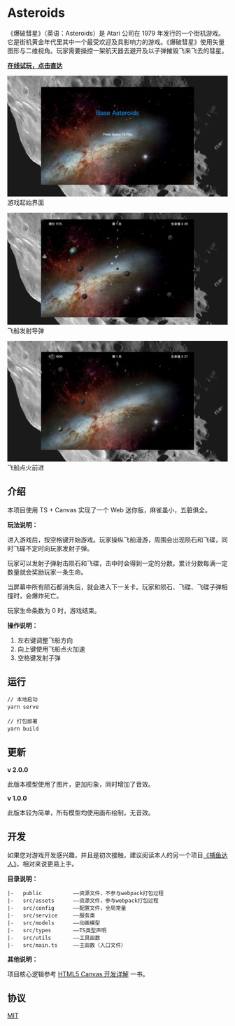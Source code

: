 # Asteroids

《爆破彗星》（英语：Asteroids）是 Atari 公司在 1979 年发行的一个街机游戏。它是街机黄金年代里其中一个最受欢迎及具影响力的游戏。《爆破彗星》使用矢量图形与二维视角。玩家需要操控一架航天器去避开及以子弹摧毁飞来飞去的彗星。

**[在线试玩，点击直达](https://xikong1995.github.io/games/asteroids/index.html)**

![Asteroids](./demo/preview1.png)
游戏起始界面
<br/>

![Asteroids](./demo/preview2.png)
飞船发射导弹
<br/>

![Asteroids](./demo/preview3.png)
飞船点火前进
<br/>

## 介绍

本项目使用 TS + Canvas 实现了一个 Web 迷你版，麻雀虽小，五脏俱全。

**玩法说明：**

进入游戏后，按空格键开始游戏。玩家操纵飞船漫游，周围会出现陨石和飞碟，同时飞碟不定时向玩家发射子弹。

玩家可以发射子弹射击陨石和飞碟，击中时会得到一定的分数。累计分数每满一定数量就会奖励玩家一条生命。

当屏幕中所有陨石都消失后，就会进入下一关卡。玩家和陨石、飞碟、飞碟子弹相撞时，会爆炸死亡。

玩家生命条数为 0 时，游戏结束。

**操作说明：**

1. 左右键调整飞船方向
2. 向上键使用飞船点火加速
3. 空格键发射子弹

## 运行

```bash
// 本地启动
yarn serve

// 打包部署
yarn build
```

## 更新

**v 2.0.0**

此版本模型使用了图片，更加形象，同时增加了音效。

**v 1.0.0**

此版本较为简单，所有模型均使用画布绘制，无音效。

## 开发

如果您对游戏开发感兴趣，并且是初次接触，建议阅读本人的另一个项目[《捕鱼达人》](https://github.com/xikong1995/fishing-joy)，相对来说更易上手。

**目录说明：**

```
|-   public          ——资源文件，不参与webpack打包过程
|-   src/assets      ——资源文件，参与webpack打包过程
|-   src/config      ——配置文件，全局常量
|-   src/service     ——服务类
|-   src/models      ——动画模型
|-   src/types       ——TS类型声明
|-   src/utils       ——工具函数
|-   src/main.ts     ——主函数（入口文件）
```

**其他说明：**

项目核心逻辑参考 [HTML5 Canvas 开发详解](https://book.douban.com/subject/26184170/) 一书。

## 协议

[MIT](./LICENSE)
